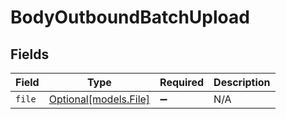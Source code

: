 # BodyOutboundBatchUpload


## Fields

| Field                                      | Type                                       | Required                                   | Description                                |
| ------------------------------------------ | ------------------------------------------ | ------------------------------------------ | ------------------------------------------ |
| `file`                                     | [Optional[models.File]](../models/file.md) | :heavy_minus_sign:                         | N/A                                        |